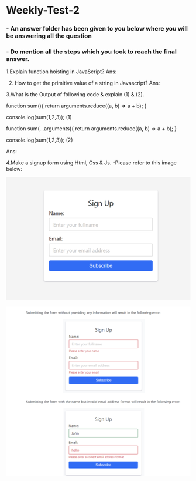 # Weekly-Test-2

### - An answer folder has been given to you below where you will be answering all the question
### - Do mention all the steps which you took to reach the final answer.

1.Explain function hoisting in JavaScript?
Ans:

2. How to get the primitive value of a string in Javascript?
Ans:

3.What is the Output of following code & explain (1) & (2).


 function sum(){
  return arguments.reduce((a, b) => a + b);
}

console.log(sum(1,2,3)); (1)

function sum(...arguments){
  return arguments.reduce((a, b) => a + b);
}

console.log(sum(1,2,3)); (2)

Ans:

4.Make a signup form using Html, Css & Js.
-Please refer to this image below:

![alt text](../Images/js-test-form.png)

![alt text](../Images/js-test-formafter.png)


